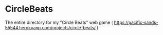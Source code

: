 # CircleBeats
The entire directory for my "Circle Beats" web game ( https://pacific-sands-55544.herokuapp.com/projects/circle-beats/ ) 
